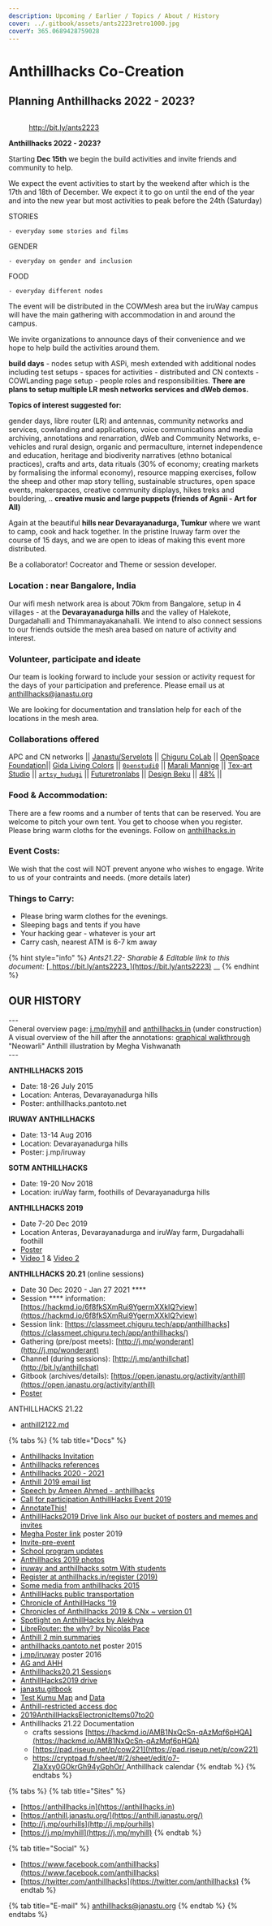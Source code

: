 ```yaml
---
description: Upcoming / Earlier / Topics / About / History
cover: ../.gitbook/assets/ants2223retro1000.jpg
coverY: 365.0689428759028
---
```


# Anthillhacks Co-Creation

##

## Planning Anthillhacks 2022 - 2023?

<figure><img src="../.gitbook/assets/ants2223retro1000.jpg" alt=""><figcaption><p><a href="http://bit.ly/ants2223">http://bit.ly/ants2223</a></p></figcaption></figure>

**Anthillhacks 2022 - 2023?**

Starting **Dec 15th** we begin the build activities and invite friends and community to help.

We expect the event activities to start by the weekend after which is the 17th and 18th of December. We expect it to go on until the end of the year and into the new year but most activities to peak before the 24th (Saturday)

STORIES

```
- everyday some stories and films
```

GENDER

```
- everyday on gender and inclusion
```

FOOD

```
- everyday different nodes
```

The event will be distributed in the COWMesh area but the iruWay campus will have the main gathering with accommodation in and around the campus.

We invite organizations to announce days of their convenience and we hope to help build the activities around them.

**build days** - nodes setup with ASPi, mesh extended with additional nodes including test setups - spaces for activities - distributed and CN contexts - COWLanding page setup - people roles and responsibilities. **There are plans to setup multiple LR mesh networks services and dWeb demos.**

**Topics of interest suggested for:**

gender days, libre router (LR) and antennas, community networks and services, cowlanding and applications, voice communications and media archiving, annotations and renarration, dWeb and Community Networks, e-vehicles and rural design, organic and permaculture, internet independence and education, heritage and biodiverity narratives (ethno botanical practices), crafts and arts, data rituals (30% of economy; creating markets by formalising the informal economy), resource mapping exercises, follow the sheep and other map story telling, sustainable structures, open space events, makerspaces, creative community displays, hikes treks and bouldering, .. **creative music and large puppets  (friends of Agnii - Art for All)**

Again at the beautiful **hills near Devarayanadurga, Tumkur** where we want to camp, cook and hack together. In the pristine Iruway farm over the course of 15 days, and we are open to ideas of making this event more distributed.

Be a collaborator! Cocreator and Theme or session developer.

### Location : near Bangalore, India <a href="#location-near-bangalore-india" id="location-near-bangalore-india"></a>

Our wifi mesh network area is about 70km from Bangalore, setup in 4 villages - at the **Devarayanadurga hills** and the valley of Halekote, Durgadahalli and Thimmanayakanahalli. We intend to also connect sessions to our friends outside the mesh area based on nature of activity and interest.

### Volunteer, participate and ideate <a href="#volunteer-participate-and-ideate" id="volunteer-participate-and-ideate"></a>

Our team is looking forward to include your session or activity request for the days of your participation and preference. Please email us at [anthillhacks@janastu.org](mailto:anthillhacks@janastu.org)

We are looking for documentation and translation help for each of the locations in the mesh area.

### Collaborations offered <a href="#collaborations-offered" id="collaborations-offered"></a>

APC and CN networks || [Janastu/Servelots](https://janastu.org/) || [Chiguru CoLab](https://chigurucolab.com/) || [OpenSpace Foundation](https://openspacefoundation.in/)|| [Gida Living Colors](https://www.instagram.com/gida\_livingcolours/) || [`0penstudi0`](http://instagram.com/0penstudi0) || [Marali Mannige](https://www.instagram.com/maralimannige) || [Tex-art Studio](https://www.instagram.com/texart\_studio19) || [`artsy_hudugi`](https://www.instagram.com/artsy\_hudugi) || [Futuretronlabs](https://www.futuretronlabs.in/) || [Design Beku](http://designbeku.in) || [48%](https://48percent.org) ||

### Food & Accommodation: <a href="#food-amp-accommodation" id="food-amp-accommodation"></a>

There are a few rooms and a number of tents that can be reserved. You are welcome to pitch your own tent. You get to choose when you register. Please bring warm cloths for the evenings. Follow on [anthillhacks.in](https://anthillhacks.in)&#x20;

### Event Costs: <a href="#event-costs" id="event-costs"></a>

We wish that the cost will NOT prevent anyone who wishes to engage. Write to us of your contraints and needs. (more details later)

### Things to Carry: <a href="#things-to-carry" id="things-to-carry"></a>

* Please bring warm clothes for the evenings.
* Sleeping bags and tents if you have
* Your hacking gear - whatever is your art
* Carry cash, nearest ATM is 6-7 km away

{% hint style="info" %}
_Ants21.22- Sharable & Editable link to this document:_ [_https://bit.ly/ants2223_](https://bit.ly/ants2223) \_\_
{% endhint %}

## OUR HISTORY

\---\
General overview page: [j.mp/myhill](http://j.mp/myhill) and [anthillhacks.in](https://anthillhacks.in/) (under construction)\
A visual overview of the hill after the annotations: [graphical walkthrough](https://anthill.janastu.org/walkthrough.html) "Neowarli" Anthill illustration by Megha Vishwanath\
\---

**ANTHILLHACKS 2015**

* Date: 18-26 July 2015
* Location: Anteras, Devarayanadurga hills
* Poster: anthillhacks.pantoto.net

**IRUWAY ANTHILLHACKS**

* Date: 13-14 Aug 2016
* Location: Devarayanadurga hills
* Poster: j.mp/iruway

**SOTM ANTHILLHACKS**

* Date: 19-20 Nov 2018
* Location: iruWay farm, foothills of Devarayanadurga hills

**ANTHILLHACKS 2019**

* Date 7-20 Dec 2019
* Location Anteras, Devarayanadurga and iruWay farm, Durgadahalli foothill
* [Poster](https://drive.google.com/file/d/1ALnVkESjv2K4tA6Z4tWB7shcPi-l4aR4/view)
* [Video 1](https://vimeo.com/392178753) & [Video 2](https://vimeo.com/390408799)

**ANTHILLHACKS 20.21** (online sessions)

* Date 30 Dec 2020 - Jan 27 2021 \*\*\*\*
* Session \*\*\*\* information: [https://hackmd.io/6f8fkSXmRui9YgermXXklQ?view](https://hackmd.io/6f8fkSXmRui9YgermXXklQ?view)
* Session link: [https://classmeet.chiguru.tech/app/anthillhacks](https://classmeet.chiguru.tech/app/anthillhacks/)
* Gathering (pre/post meets): [http://j.mp/wonderant](http://j.mp/wonderant)
* Channel (during sessions): [http://j.mp/anthillchat](http://bit.ly/anthillchat)
* Gitbook (archives/details): [https://open.janastu.org/activity/anthill](https://open.janastu.org/activity/anthill)
* [Poster](https://drive.google.com/file/d/1azzGlwuieHLys1FmhQEthIQT74G1gYlA/view)

ANTHILLHACKS 21.22

* [anthill2122.md](anthill2122.md "mention")

{% tabs %}
{% tab title="Docs" %}
* [Anthillhacks Invitation](https://hackmd.io/0QQjiiCoS9WLOwKXjfw5Hg)
* [Anthillhacks references](https://hackmd.io/THg9fxMhRnarWiRxSITj4Q)
* [Anthillhacks 2020 - 2021](https://hackmd.io/xMOBarH7TCyq1hKzWMR0Jg?view)
* [Anthill 2019 email list](https://docs.google.com/document/d/1dlmmpMHxe2QOUtwy8TQKtSBQ2lph2ApTrPult4rzXNE/edit)
* [Speech by Ameen Ahmed - anthillhacks](https://docs.google.com/document/d/1Nd67QG2y-yjT-yj6RP6gV87SHc1uweMB5GSkzAIrzwU/edit)
* [Call for participation AnthillHacks Event 2019](https://docs.google.com/document/d/1b01g49R2ZRbTsHQ6p2JpQv154aZ86DQBWlP2lMBBDKE/edit#heading=h.6agwfv2ievb1)
* [AnnotateThis!](https://docs.google.com/document/d/1ZJqvflU9Biat7n2axYdXE9YMQG0SKnJdn7d4tVriUtg/edit)
* [AnthillHacks2019 Drive link Also our bucket of posters and memes and invites](https://drive.google.com/drive/folders/1ibLrBu5b8RxhA176wNAXvgPW8diFnpNB?usp=sharing)
* [Megha Poster link](https://drive.google.com/drive/folders/1iVQGf10okx0XyC1CUCTA4jdzHAw-KLng?usp=sharing) poster 2019
* [Invite-pre-event](https://docs.google.com/document/d/19nFoEmDa0SToNqqnDH7BzXmoMDhX\_3myM21Z5MWVuQw/edit?usp=sharing)
* [School program updates](https://docs.google.com/document/d/1rtE9majdZqo-wJrTbtuPDuMVhHs6-uwQzSQsO3vTov0/edit?usp=sharing)
* [Anthillhacks 2019 photos](https://photos.app.goo.gl/ZXd5uxMeEcaYY8rdA)
* [iruway and anthillhacks sotm With students](https://photos.app.goo.gl/1WxQn4gPBG6DZnPG8)
* [Register at anthillhacks.in/register (2019)](https://forms.gle/GrWVcvdRLYNRL62LA)
* [Some media from anthillhacks 2015](https://hackmd.io/THg9fxMhRnarWiRxSITj4Q)
* [AnthillHacks public transportation](https://hackmd.io/e5bpiJzMT-GdsLdl23Tz4Q)
* [Chronicle of AnthillHacks ’19](https://themanikantan.medium.com/anthill-hacks19-87369b19b59c)
* [Chronicles of Anthillhacks 2019 & CNx \~ version 01](https://files.janastu.org/s/ETcjtTzgYr5Qjtw)
* [Spotlight on AnthillHacks by Alekhya](https://vimeo.com/392178753)
* [LibreRouter: the why? by Nicolás Pace](https://vimeo.com/390408799)
* [Anthill 2 min summaries](https://janastu.github.io/maaya/examples/)
* [anthillhacks.pantoto.net](https://anthillhacks.pantoto.net/) poster 2015
* [j.mp/iruway](http://j.mp/iruway) poster 2016
* [AG and AHH](https://hackmd.io/FFzPF2RZRCSuQMyaRRu9Iw)
* [Anthillhacks20.21 Session](https://files.janastu.org/s/cZprCcGcj4DXRsH)s
* [AnthillHacks2019 drive](https://drive.google.com/drive/folders/1ibLrBu5b8RxhA176wNAXvgPW8diFnpNB?usp=sharing)
* [janastu.gitbook](https://janastu.gitbook.io/anthillhacks/)
* [Test Kumu Map](https://embed.kumu.io/e69c048e410f2ad69e6994e4c27eb64e) and [Data](https://docs.google.com/spreadsheets/d/1eGivGIOd541o-IRvGqM5WQN0P1uEz9K5ajXqAc8v3ds/edit?usp=sharing)
* [Anthill-restricted access doc](https://docs.google.com/document/d/1lk5RhtMIBl14KJ\_3vMGXKmxb0MY2gtlCU5zZhl5ilXo/edit?usp=sharing)
* [2019AnthillHacksElectronicItems07to20](https://docs.google.com/spreadsheets/d/1CvJ7xNfW54Rld1Aqz68loMdm6TIMF0ZgxuJ1X-58ROg/edit?usp=sharing)
* Anthillhacks 21.22 Documentation
  * crafts sessions [https://hackmd.io/AMB1NxQcSn-qAzMqf6pHQA](https://hackmd.io/AMB1NxQcSn-qAzMqf6pHQA)
  * [https://pad.riseup.net/p/cow221](https://pad.riseup.net/p/cow221)
  * [https://cryptpad.fr/sheet/#/2/sheet/edit/o7-ZIaXxy0GOkrGh94yGphOr/ ](https://cryptpad.fr/sheet/#/2/sheet/edit/o7-ZIaXxy0GOkrGh94yGphOr/)Anthillhack calendar
{% endtab %}
{% endtabs %}

{% tabs %}
{% tab title="Sites" %}
* [https://anthillhacks.in](https://anthillhacks.in)
* [https://anthill.janastu.org/](https://anthill.janastu.org/)
* [http://j.mp/ourhills](http://j.mp/ourhills)
* [https://j.mp/myhill](https://j.mp/myhill)
{% endtab %}

{% tab title="Social" %}
* [https://www.facebook.com/anthillhacks](https://www.facebook.com/anthillhacks)
* [https://twitter.com/anthillhacks](https://twitter.com/anthillhacks)
{% endtab %}

{% tab title="E-mail" %}
anthillhacks@janastu.org
{% endtab %}
{% endtabs %}
